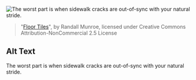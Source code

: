 ![The worst part is when sidewalk cracks are out-of-sync with your natural stride.](https://imgs.xkcd.com/comics/floor_tiles.png)
> "[Floor Tiles](https://xkcd.com/245/)", by Randall Munroe, licensed under Creative Commons Attribution-NonCommercial 2.5 License

## Alt Text
The worst part is when sidewalk cracks are out-of-sync with your natural stride.
